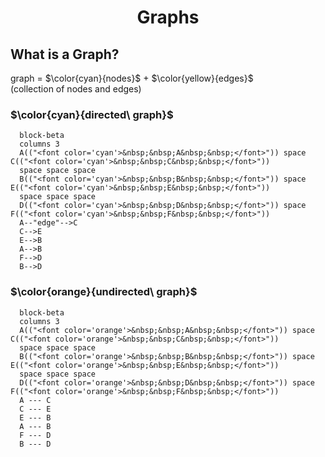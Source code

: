 <h1 align="center">Graphs</h1>

## What is a Graph?
graph = $\color{cyan}{nodes}$ + $\color{yellow}{edges}$ &nbsp;&nbsp;&nbsp;&nbsp;&nbsp;&nbsp;&nbsp;&nbsp;&nbsp;&nbsp;  (collection of nodes and edges)


### $\color{cyan}{directed\ graph}$ 

```mermaid
  block-beta
  columns 3
  A(("<font color='cyan'>&nbsp;&nbsp;A&nbsp;&nbsp;</font>")) space C(("<font color='cyan'>&nbsp;&nbsp;C&nbsp;&nbsp;</font>"))
  space space space
  B(("<font color='cyan'>&nbsp;&nbsp;B&nbsp;&nbsp;</font>")) space E(("<font color='cyan'>&nbsp;&nbsp;E&nbsp;&nbsp;</font>"))
  space space space
  D(("<font color='cyan'>&nbsp;&nbsp;D&nbsp;&nbsp;</font>")) space F(("<font color='cyan'>&nbsp;&nbsp;F&nbsp;&nbsp;</font>"))
  A--"edge"-->C
  C-->E
  E-->B
  A-->B
  F-->D
  B-->D

```

### $\color{orange}{undirected\ graph}$ 

```mermaid
  block-beta
  columns 3
  A(("<font color='orange'>&nbsp;&nbsp;A&nbsp;&nbsp;</font>")) space C(("<font color='orange'>&nbsp;&nbsp;C&nbsp;&nbsp;</font>"))
  space space space
  B(("<font color='orange'>&nbsp;&nbsp;B&nbsp;&nbsp;</font>")) space E(("<font color='orange'>&nbsp;&nbsp;E&nbsp;&nbsp;</font>"))
  space space space
  D(("<font color='orange'>&nbsp;&nbsp;D&nbsp;&nbsp;</font>")) space F(("<font color='orange'>&nbsp;&nbsp;F&nbsp;&nbsp;</font>"))
  A --- C
  C --- E
  E --- B
  A --- B
  F --- D
  B --- D

```
